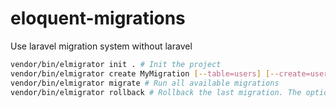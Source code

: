 # eloquent-migrations
Use laravel migration system without laravel

```bash
vendor/bin/elmigrator init . # Init the project
vendor/bin/elmigrator create MyMigration [--table=users] [--create=users] # Create a new migration
vendor/bin/elmigrator migrate # Run all available migrations
vendor/bin/elmigrator rollback # Rollback the last migration. The option --step 3 allows you to rollback multiple migrations
```

